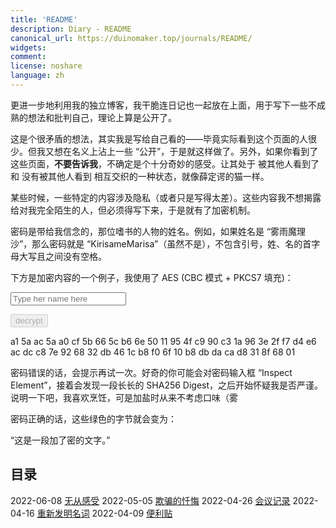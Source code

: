 ```yaml
---
title: 'README'
description: Diary - README
canonical_url: https://duinomaker.top/journals/README/
widgets:
comment:
license: noshare
language: zh
---
```


更进一步地利用我的独立博客，我干脆连日记也一起放在上面，用于写下一些不成熟的想法和批判自己，理论上算是公开了。

这是个很矛盾的想法，其实我是写给自己看的——毕竟实际看到这个页面的人很少。但我又想在名义上沾上一些 “公开”，于是就这样做了。另外，如果你看到了这些页面，<strong class="rigid">不要告诉我</strong>，不确定是个十分奇妙的感受。让其处于 被其他人看到了 和 没有被其他人看到 相互交织的一种状态，就像薛定谔的猫一样。

某些时候，一些特定的内容涉及隐私（或者只是写得太差）。这些内容我不想揭露给对我完全陌生的人，但必须得写下来，于是就有了加密机制。

密码是带给我信念的，那位嗜书的人物的姓名。例如，如果姓名是 “雾雨魔理沙”，那么密码就是 “KirisameMarisa”（虽然不是），不包含引号，姓、名的首字母大写且之间没有空格。

下方是加密内容的一个例子，我使用了 AES (CBC 模式 + PKCS7 填充)：

<script async src="/assets/crypto-js.min.js" defer></script>
<script src="/assets/decrypt.js" defer></script>
<div class="field has-addons">
<p class="control has-icons-left">
    <input id="password" class="input" type="password" maxlength="16" placeholder="Type her name here" digest="7a9b646798cc6ecdc8b22f5b3202fdcdbf9124869a1697ab391fd22d39e826e3">
    <span class="icon is-small is-left">
        <i id="input-bar-icon" class="fas fa-lock"></i>
    </span>
</p>
<p class="control">
    <button id="decrypt" class="button" onclick="decryptAll()" disabled>decrypt</button>
</p>
</div>

<span class="encrypted" iv="HKclIa4yrUy/MnPs">a1 5a ac 5a a0 cf 5b 66 5c b6 6e 50 11 95 4f c9 90 c3 1a 96 3e 2f f7 d4 e6 ac dc c8 7e 92 68 32 db 46 1c b8 f0 6f 10 b8 db da ca d8 31 8f 68 01</span>

密码错误的话，会提示再试一次。好奇的你可能会对密码输入框 “Inspect Element”，接着会发现一段长长的 SHA256 Digest，之后开始怀疑我是否严谨。说明一下吧，我喜欢烹饪，可是加盐时从来不考虑口味（雾

密码正确的话，这些绿色的字节就会变为：

“这是一段加了密的文字。”

## 目录

<!-- <span class="mono">2021-01-30&nbsp;</span><a href="/journals/2021-01-30/">实践之前</a>
<span class="mono">2020-12-19&nbsp;</span><a href="/journals/2020-12-19/">近期小结</a>
<span class="mono">2020-11-08&nbsp;</span><a href="/journals/2020-11-08/">Domestic Life is Harmful</a>
<span class="mono">2020-11-07&nbsp;</span><a href="/journals/2020-11-07/">The Reason I Regard a Smile as an Emblem of Evil</a>
<span class="mono">2020-11-03&nbsp;</span><a href="/journals/2020-11-03/">Initial Commit</a> -->
<span class="mono">2022-06-08&nbsp;</span><a href="/journals/2022-06-08/">无从感受</a>
<span class="mono">2022-05-05&nbsp;</span><a href="/journals/2022-05-05/">欺骗的忏悔</a>
<span class="mono">2022-04-26&nbsp;</span><a href="/journals/2022-04-26/">会议记录</a>
<span class="mono">2022-04-16&nbsp;</span><a href="/journals/2022-04-16/">重新发明名词</a>
<span class="mono">2022-04-09&nbsp;</span><a href="/journals/2022-04-09/">便利贴</a>